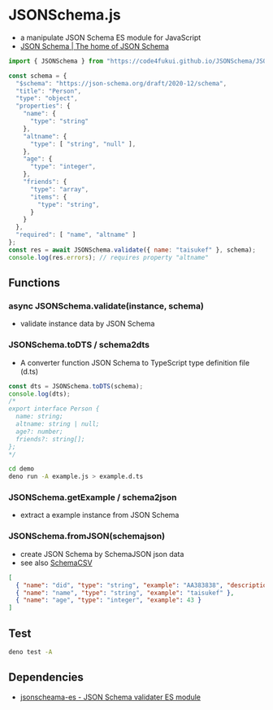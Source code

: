 # JSONSchema.js

- a manipulate JSON Schema ES module for JavaScript
- [JSON Schema | The home of JSON Schema](https://json-schema.org/)

```JavaScript
import { JSONSchema } from "https://code4fukui.github.io/JSONSchema/JSONSchema.js";

const schema = {
  "$schema": "https://json-schema.org/draft/2020-12/schema",
  "title": "Person",
  "type": "object",
  "properties": {
    "name": {
      "type": "string"
    },
    "altname": {
      "type": [ "string", "null" ],
    },
    "age": {
      "type": "integer",
    },
    "friends": {
      "type": "array",
      "items": {
        "type": "string",
      }
    }
  },
  "required": [ "name", "altname" ]
};
const res = await JSONSchema.validate({ name: "taisukef" }, schema);
console.log(res.errors); // requires property "altname"
```

## Functions

### async JSONSchema.validate(instance, schema)

- validate instance data by JSON Schema

### JSONSchema.toDTS / schema2dts

- A converter function JSON Schema to TypeScript type definition file (d.ts)

```javascript
const dts = JSONSchema.toDTS(schema);
console.log(dts);
/*
export interface Person {
  name: string;
  altname: string | null;
  age?: number;
  friends?: string[];
};
*/
```

```bash
cd demo
deno run -A example.js > example.d.ts
```

### JSONSchema.getExample / schema2json

- extract a example instance from JSON Schema

### JSONSchema.fromJSON(schemajson)

- create JSON Schema by SchemaJSON json data
- see also [SchemaCSV](https://github.com/code4fukui/SchemaCSV)

```json
[
  { "name": "did", "type": "string", "example": "AA383838", "description": "publickey" },
  { "name": "name", "type": "string", "example": "taisukef" },
  { "name": "age", "type": "integer", "example": 43 }
]
```

## Test

```bash
deno test -A
```

## Dependencies

- [jsonscheama-es - JSON Schema validater ES module](https://github.com/code4fukui/jsonschema-es/)
